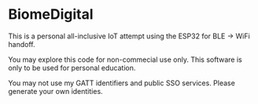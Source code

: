 # BiomeDigital

This is a personal all-inclusive IoT attempt using the ESP32 for BLE -> WiFi handoff.

You may explore this code for non-commecial use only.
This software is only to be used for personal education.

You may not use my GATT identifiers and public SSO services.
Please generate your own identities.
